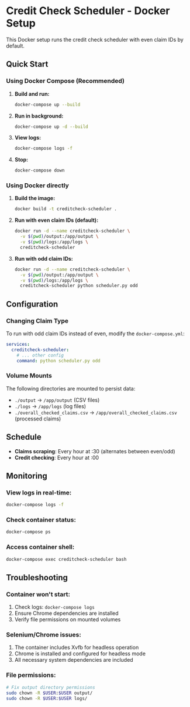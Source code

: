 # Credit Check Scheduler - Docker Setup

This Docker setup runs the credit check scheduler with even claim IDs by default.

## Quick Start

### Using Docker Compose (Recommended)

1. **Build and run:**
   ```bash
   docker-compose up --build
   ```

2. **Run in background:**
   ```bash
   docker-compose up -d --build
   ```

3. **View logs:**
   ```bash
   docker-compose logs -f
   ```

4. **Stop:**
   ```bash
   docker-compose down
   ```

### Using Docker directly

1. **Build the image:**
   ```bash
   docker build -t creditcheck-scheduler .
   ```

2. **Run with even claim IDs (default):**
   ```bash
   docker run -d --name creditcheck-scheduler \
     -v $(pwd)/output:/app/output \
     -v $(pwd)/logs:/app/logs \
     creditcheck-scheduler
   ```

3. **Run with odd claim IDs:**
   ```bash
   docker run -d --name creditcheck-scheduler \
     -v $(pwd)/output:/app/output \
     -v $(pwd)/logs:/app/logs \
     creditcheck-scheduler python scheduler.py odd
   ```

## Configuration

### Changing Claim Type

To run with odd claim IDs instead of even, modify the `docker-compose.yml`:

```yaml
services:
  creditcheck-scheduler:
    # ... other config
    command: python scheduler.py odd
```

### Volume Mounts

The following directories are mounted to persist data:
- `./output` → `/app/output` (CSV files)
- `./logs` → `/app/logs` (log files)
- `./overall_checked_claims.csv` → `/app/overall_checked_claims.csv` (processed claims)

## Schedule

- **Claims scraping**: Every hour at :30 (alternates between even/odd)
- **Credit checking**: Every hour at :00

## Monitoring

### View logs in real-time:
```bash
docker-compose logs -f
```

### Check container status:
```bash
docker-compose ps
```

### Access container shell:
```bash
docker-compose exec creditcheck-scheduler bash
```

## Troubleshooting

### Container won't start:
1. Check logs: `docker-compose logs`
2. Ensure Chrome dependencies are installed
3. Verify file permissions on mounted volumes

### Selenium/Chrome issues:
1. The container includes Xvfb for headless operation
2. Chrome is installed and configured for headless mode
3. All necessary system dependencies are included

### File permissions:
```bash
# Fix output directory permissions
sudo chown -R $USER:$USER output/
sudo chown -R $USER:$USER logs/
```
